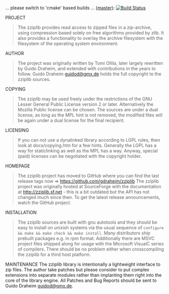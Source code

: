... please switch to 'cmake' based builds ... [(master)](https://github.com/gdraheim/zziplib/tree/master): [![Build Status](https://dev.azure.com/gdraheim/gdraheim/_apis/build/status/gdraheim.zziplib%20(1)?branchName=master)](https://dev.azure.com/gdraheim/gdraheim/_build/latest?definitionId=4&branchName=master)

PROJECT
>  The zziplib provides read access to zipped files in a zip-archive,
>  using compression based solely on free algorithms provided by zlib.
>  It also provides a functionality to overlay the archive filesystem
>  with the filesystem of the operating system environment.

AUTHOR
>  The project was originally written by Tomi Ollila, later largely
>  rewritten by Guido Draheim, and extended with contributions in
>  the years to follow. Guido Draheim <guidod@gmx.de> holds the full
>  copyright to the zziplib sources.

COPYING
>  The zziplib may be used freely under the restrictions of the
>  GNU Lesser General Public License version 2 or later. Alternatively
>  the Mozilla Public license can be chosen. The sources are under
>  a dual license, as long as the MPL hint is not removed, the modified
>  files will be again under a dual license for the final recipient.

LICENSING
>  If you can not use a dynalinked library according to LGPL rules,
>  then look at docs/copying.htm for a few hints. Generally the LGPL 
>  has a way for staticlinking as well as the MPL has a way. Anyway,
>  special (paid) licenses can be negotiated with the copyright holder.

HOMEPAGE
>  The zziplib project has moved to GitHub where you can find the 
>  last release tags now => https://github.com/gdraheim/zziplib
>  The zziplib project was originally hosted at SourceForge with
>  the documentation at http://zziplib.sf.net - this is a bit
>  outdated but the API has not changed much since then. To get
>  the latest release announcements, watch the GitHub project.

INSTALLATION
>  The zziplib sources are built with gnu autotools and they should
>  be easy to install on unixish systems via the usual sequence of
>  `configure && make && make check && make install`. Many distributors
>  ship prebuilt packages e.g. in rpm format. Additionally there are
>  MSVC project files shipped along for usage with the Microsoft
>  VisualC series of compilers. There should be no problem either
>  when crosscompiling the zziplib for a third host platform.

MAINTENANCE
  The zziplib library is intentionally a lightweight interface to
  zip files. The author take patches but please consider to put 
  complex extensions into separate modules rather than implanting them
  right into the core of the library engine. All Patches and Bug Reports
  should be sent to Guido Draheim <guidod@gmx.de>.
